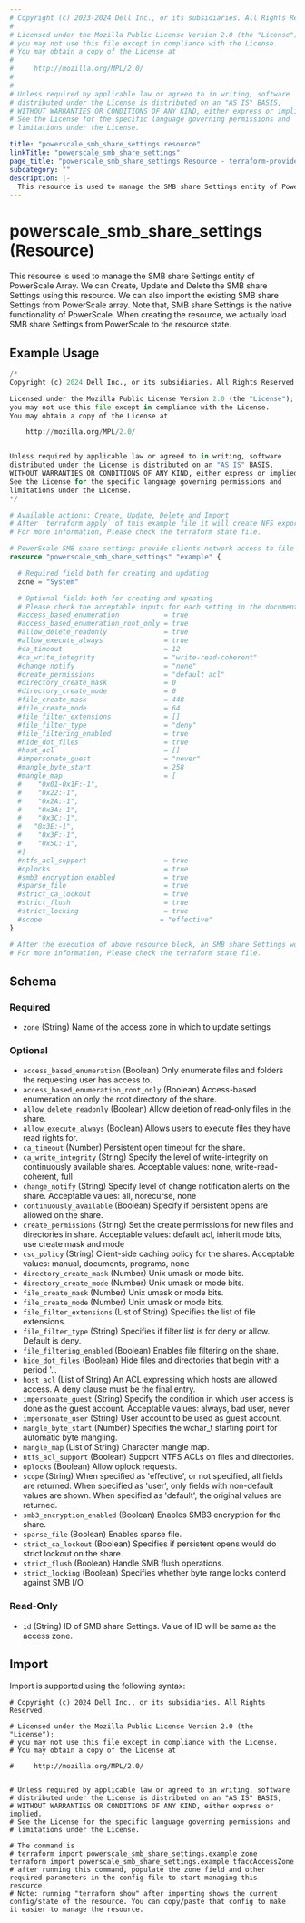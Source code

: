 ```yaml
---
# Copyright (c) 2023-2024 Dell Inc., or its subsidiaries. All Rights Reserved.
#
# Licensed under the Mozilla Public License Version 2.0 (the "License");
# you may not use this file except in compliance with the License.
# You may obtain a copy of the License at
#
#     http://mozilla.org/MPL/2.0/
#
#
# Unless required by applicable law or agreed to in writing, software
# distributed under the License is distributed on an "AS IS" BASIS,
# WITHOUT WARRANTIES OR CONDITIONS OF ANY KIND, either express or implied.
# See the License for the specific language governing permissions and
# limitations under the License.

title: "powerscale_smb_share_settings resource"
linkTitle: "powerscale_smb_share_settings"
page_title: "powerscale_smb_share_settings Resource - terraform-provider-powerscale"
subcategory: ""
description: |-
  This resource is used to manage the SMB share Settings entity of PowerScale Array. We can Create, Update and Delete the SMB share Settings using this resource. We can also import the existing SMB share Settings from PowerScale array. Note that, SMB share Settings is the native functionality of PowerScale. When creating the resource, we actually load SMB share Settings from PowerScale to the resource state.
---
```


# powerscale_smb_share_settings (Resource)

This resource is used to manage the SMB share Settings entity of PowerScale Array. We can Create, Update and Delete the SMB share Settings using this resource. We can also import the existing SMB share Settings from PowerScale array. Note that, SMB share Settings is the native functionality of PowerScale. When creating the resource, we actually load SMB share Settings from PowerScale to the resource state.


## Example Usage

```terraform
/*
Copyright (c) 2024 Dell Inc., or its subsidiaries. All Rights Reserved.

Licensed under the Mozilla Public License Version 2.0 (the "License");
you may not use this file except in compliance with the License.
You may obtain a copy of the License at

    http://mozilla.org/MPL/2.0/


Unless required by applicable law or agreed to in writing, software
distributed under the License is distributed on an "AS IS" BASIS,
WITHOUT WARRANTIES OR CONDITIONS OF ANY KIND, either express or implied.
See the License for the specific language governing permissions and
limitations under the License.
*/

# Available actions: Create, Update, Delete and Import
# After `terraform apply` of this example file it will create NFS export on specified paths on the PowerScale Array.
# For more information, Please check the terraform state file.

# PowerScale SMB share settings provide clients network access to file system resources on the cluster
resource "powerscale_smb_share_settings" "example" {

  # Required field both for creating and updating
  zone = "System"

  # Optional fields both for creating and updating
  # Please check the acceptable inputs for each setting in the documentation
  #access_based_enumeration           = true
  #access_based_enumeration_root_only = true
  #allow_delete_readonly              = true
  #allow_execute_always               = true
  #ca_timeout                         = 12
  #ca_write_integrity                 = "write-read-coherent"
  #change_notify                      = "none"
  #create_permissions                 = "default acl"
  #directory_create_mask              = 0
  #directory_create_mode              = 0
  #file_create_mask                   = 448
  #file_create_mode                   = 64
  #file_filter_extensions             = []
  #file_filter_type                   = "deny"
  #file_filtering_enabled             = true
  #hide_dot_files                     = true
  #host_acl                           = []
  #impersonate_guest                  = "never"
  #mangle_byte_start                  = 258
  #mangle_map                         = [
  #    "0x01-0x1F:-1",
  #    "0x22:-1",
  #    "0x2A:-1",
  #    "0x3A:-1",
  #    "0x3C:-1",
  #   "0x3E:-1",
  #    "0x3F:-1",
  #    "0x5C:-1",
  #]
  #ntfs_acl_support                   = true
  #oplocks                            = true
  #smb3_encryption_enabled            = true
  #sparse_file                        = true
  #strict_ca_lockout                  = true
  #strict_flush                       = true
  #strict_locking                     = true
  #scope                             = "effective"
}

# After the execution of above resource block, an SMB share Settings would have been created on the PowerScale array.
# For more information, Please check the terraform state file.
```

<!-- schema generated by tfplugindocs -->
## Schema

### Required

- `zone` (String) Name of the access zone in which to update settings

### Optional

- `access_based_enumeration` (Boolean) Only enumerate files and folders the requesting user has access to.
- `access_based_enumeration_root_only` (Boolean) Access-based enumeration on only the root directory of the share.
- `allow_delete_readonly` (Boolean) Allow deletion of read-only files in the share.
- `allow_execute_always` (Boolean) Allows users to execute files they have read rights for.
- `ca_timeout` (Number) Persistent open timeout for the share.
- `ca_write_integrity` (String) Specify the level of write-integrity on continuously available shares. Acceptable values: none, write-read-coherent, full
- `change_notify` (String) Specify level of change notification alerts on the share. Acceptable values: all, norecurse, none
- `continuously_available` (Boolean) Specify if persistent opens are allowed on the share.
- `create_permissions` (String) Set the create permissions for new files and directories in share. Acceptable values: default acl, inherit mode bits, use create mask and mode
- `csc_policy` (String) Client-side caching policy for the shares. Acceptable values: manual, documents, programs, none
- `directory_create_mask` (Number) Unix umask or mode bits.
- `directory_create_mode` (Number) Unix umask or mode bits.
- `file_create_mask` (Number) Unix umask or mode bits.
- `file_create_mode` (Number) Unix umask or mode bits.
- `file_filter_extensions` (List of String) Specifies the list of file extensions.
- `file_filter_type` (String) Specifies if filter list is for deny or allow. Default is deny.
- `file_filtering_enabled` (Boolean) Enables file filtering on the share.
- `hide_dot_files` (Boolean) Hide files and directories that begin with a period '.'.
- `host_acl` (List of String) An ACL expressing which hosts are allowed access. A deny clause must be the final entry.
- `impersonate_guest` (String) Specify the condition in which user access is done as the guest account. Acceptable values: always, bad user, never
- `impersonate_user` (String) User account to be used as guest account.
- `mangle_byte_start` (Number) Specifies the wchar_t starting point for automatic byte mangling.
- `mangle_map` (List of String) Character mangle map.
- `ntfs_acl_support` (Boolean) Support NTFS ACLs on files and directories.
- `oplocks` (Boolean) Allow oplock requests.
- `scope` (String) When specified as 'effective', or not specified, all fields are returned. When specified as 'user', only fields with non-default values are shown. When specified as 'default', the original values are returned.
- `smb3_encryption_enabled` (Boolean) Enables SMB3 encryption for the share.
- `sparse_file` (Boolean) Enables sparse file.
- `strict_ca_lockout` (Boolean) Specifies if persistent opens would do strict lockout on the share.
- `strict_flush` (Boolean) Handle SMB flush operations.
- `strict_locking` (Boolean) Specifies whether byte range locks contend against SMB I/O.

### Read-Only

- `id` (String) ID of SMB share Settings. Value of ID will be same as the access zone.

## Import

Import is supported using the following syntax:

```shell
# Copyright (c) 2024 Dell Inc., or its subsidiaries. All Rights Reserved.

# Licensed under the Mozilla Public License Version 2.0 (the "License");
# you may not use this file except in compliance with the License.
# You may obtain a copy of the License at

#     http://mozilla.org/MPL/2.0/


# Unless required by applicable law or agreed to in writing, software
# distributed under the License is distributed on an "AS IS" BASIS,
# WITHOUT WARRANTIES OR CONDITIONS OF ANY KIND, either express or implied.
# See the License for the specific language governing permissions and
# limitations under the License.

# The command is
# terraform import powerscale_smb_share_settings.example zone 
terraform import powerscale_smb_share_settings.example tfaccAccessZone
# after running this command, populate the zone field and other required parameters in the config file to start managing this resource.
# Note: running "terraform show" after importing shows the current config/state of the resource. You can copy/paste that config to make it easier to manage the resource.
```
